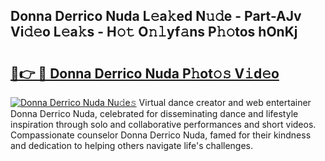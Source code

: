 ## Donna Derrico Nuda L𝚎a𝚔ed N𝚞𝚍e - Part-AJv Vi𝚍𝚎o L𝚎a𝚔s - H𝚘𝚝 O𝚗𝚕yf𝚊ns P𝚑𝚘tos hOnKj

# <h2><a href="http://kfad4bn.oniu.top/?m=Donna+Derrico+Nuda">🔗👉 🔴 Donna Derrico Nuda P𝚑ot𝚘𝚜 V𝚒d𝚎o</a></h2>

[![Donna Derrico Nuda Nu𝚍e𝚜](https://i.imgur.com/0qMVB7G.gif)](http://kfad4bn.oniu.top/?m=Donna+Derrico+Nuda)
Virtual dance creator and web entertainer Donna Derrico Nuda, celebrated for disseminating dance and lifestyle inspiration through solo and collaborative performances and short videos. Compassionate counselor Donna Derrico Nuda, famed for their kindness and dedication to helping others navigate life's challenges.  
